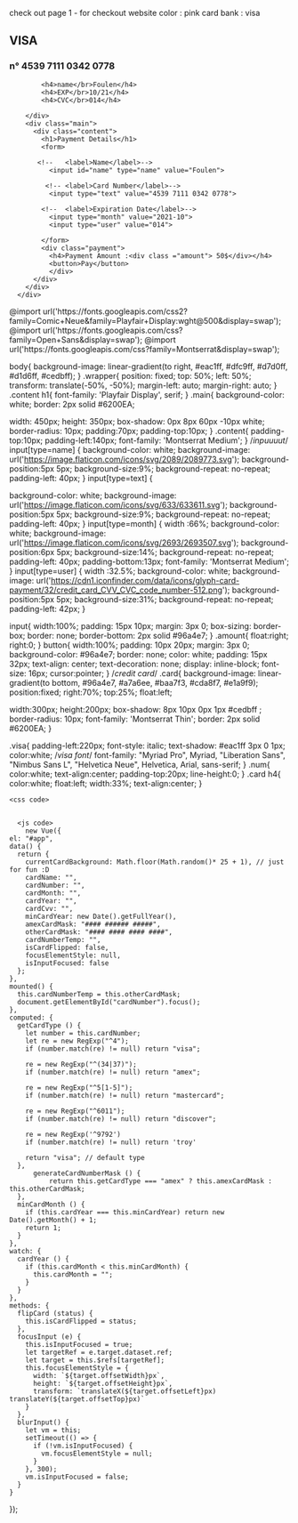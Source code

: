 check out page 1 - for checkout website 
color : pink
card bank : visa
<html CODE>
  <head>
    <meta charset="UTF-8">
    <meta http-equiv="X-UA-Compatible" content="IE=edge">
    <meta name="viewport" content="width=device-width, initial-scale=1.0">
    <title>Document</title>
    <link rel="stylesheet" href="./css/style.css">
</head>
<body>
    <div class="wrapper">
        <div class="card">  
          <h2 class="visa">VISA</h2>
          <h3 class="num">n° 4539  7111  0342  0778</h3>
      
            <h4>name</br>Foulen</h4>
            <h4>EXP</br>10/21</h4>
            <h4>CVC</br>014</h4>
      
        </div>
        <div class="main">
          <div class="content">
            <h1>Payment Details</h1>
            <form>
              
           <!--   <label>Name</label>-->
              <input id="name" type="name" value="Foulen">
              
             <!-- <label>Card Number</label>-->
              <input type="text" value="4539 7111 0342 0778">
              
            <!--  <label>Expiration Date</label>-->
              <input type="month" value="2021-10">
              <input type="user" value="014">
              
            </form>
            <div class="payment">
              <h4>Payment Amount :<div class ="amount"> 50$</div></h4> 
              <button>Pay</button>
              </div>
          </div>
        </div>
      </div>
</body>
</html>
<HTML CODE>
  <css code>
    @import url('https://fonts.googleapis.com/css2?family=Comic+Neue&family=Playfair+Display:wght@500&display=swap');
@import url('https://fonts.googleapis.com/css?family=Open+Sans&display=swap');
@import url('https://fonts.googleapis.com/css?family=Montserrat&display=swap');

body{
  background-image: linear-gradient(to right, #eac1ff, #dfc9ff, #d7d0ff, #d1d6ff, #cedbff);
}
.wrapper{
  position: fixed;
  top: 50%;
  left: 50%;
  transform: translate(-50%, -50%);
  margin-left: auto;
  margin-right: auto;
}
.content h1{
  font-family: 'Playfair Display', serif;
}
.main{
  background-color: white;
  border: 2px solid #6200EA;
 
  width: 450px;
  height: 350px;
  box-shadow: 0px 8px 60px -10px white;
  border-radius: 10px;
  padding:70px;
  padding-top:10px;
}
.content{
  padding-top:10px;
  padding-left:140px;
  font-family: 'Montserrat Medium';
}
/*inpuuuut*/
input[type=name] {
  background-color: white;
  background-image: url('https://image.flaticon.com/icons/svg/2089/2089773.svg');
  background-position:5px 5px;
  background-size:9%;
  background-repeat: no-repeat;
  padding-left: 40px;
}
input[type=text] {

  background-color: white;
  background-image: url('https://image.flaticon.com/icons/svg/633/633611.svg');
  background-position:5px 5px;
  background-size:9%;
  background-repeat: no-repeat;
  padding-left: 40px;
}
input[type=month] {
  width :66%;
  background-color: white;
  background-image: url('https://image.flaticon.com/icons/svg/2693/2693507.svg');
  background-position:6px 5px;
  background-size:14%;
  background-repeat: no-repeat;
  padding-left: 40px;
  padding-bottom:13px;
  font-family: 'Montserrat Medium';
}
input[type=user] {
  width :32.5%;
  background-color: white;
  background-image: url('https://cdn1.iconfinder.com/data/icons/glyph-card-payment/32/credit_card_CVV_CVC_code_number-512.png');
  background-position:5px 5px;
  background-size:31%;
  background-repeat: no-repeat;
  padding-left: 42px;
}

input{
  width:100%;
  padding: 15px 10px;
  margin: 3px 0;
  box-sizing: border-box;
  border: none;
  border-bottom: 2px solid #96a4e7;
}
.amount{
  float:right;
  right:0;
}
button{
  width:100%;
  padding: 10px 20px;
  margin: 3px 0;
  background-color: #96a4e7; 
  border: none;
  color: white;
  padding: 15px 32px;
  text-align: center;
  text-decoration: none;
  display: inline-block;
  font-size: 16px;
  cursor:pointer;
}
/*credit card*/
.card{
  background-image: linear-gradient(to bottom, #96a4e7, #a7a6ee, #baa7f3, #cda8f7, #e1a9f9);
  position:fixed;
  right:70%;
  top:25%;
  float:left;
  
  width:300px;
  height:200px;
  box-shadow: 8px 10px 0px 1px #cedbff ;
  border-radius: 10px;
  font-family: 'Montserrat Thin';
  border: 2px solid #6200EA;
}

.visa{
  padding-left:220px;
  font-style: italic;
  text-shadow: #eac1ff 3px 0 1px;
  color:white;
  /*visa font*/
  font-family: "Myriad Pro", Myriad, "Liberation Sans", "Nimbus Sans L", "Helvetica Neue", Helvetica, Arial, sans-serif;
}
.num{
  color:white;
  text-align:center;
  padding-top:20px;
  line-height:0;
}
.card h4{
  color:white;
  float:left;
  width:33%;
  text-align:center;
}

    <css code>
      
      
      <js code>
        new Vue({
    el: "#app",
    data() {
      return {
        currentCardBackground: Math.floor(Math.random()* 25 + 1), // just for fun :D
        cardName: "",
        cardNumber: "",
        cardMonth: "",
        cardYear: "",
        cardCvv: "",
        minCardYear: new Date().getFullYear(),
        amexCardMask: "#### ###### #####",
        otherCardMask: "#### #### #### ####",
        cardNumberTemp: "",
        isCardFlipped: false,
        focusElementStyle: null,
        isInputFocused: false
      };
    },
    mounted() {
      this.cardNumberTemp = this.otherCardMask;
      document.getElementById("cardNumber").focus();
    },
    computed: {
      getCardType () {
        let number = this.cardNumber;
        let re = new RegExp("^4");
        if (number.match(re) != null) return "visa";
  
        re = new RegExp("^(34|37)");
        if (number.match(re) != null) return "amex";
  
        re = new RegExp("^5[1-5]");
        if (number.match(re) != null) return "mastercard";
  
        re = new RegExp("^6011");
        if (number.match(re) != null) return "discover";
        
        re = new RegExp('^9792')
        if (number.match(re) != null) return 'troy'
  
        return "visa"; // default type
      },
          generateCardNumberMask () {
              return this.getCardType === "amex" ? this.amexCardMask : this.otherCardMask;
      },
      minCardMonth () {
        if (this.cardYear === this.minCardYear) return new Date().getMonth() + 1;
        return 1;
      }
    },
    watch: {
      cardYear () {
        if (this.cardMonth < this.minCardMonth) {
          this.cardMonth = "";
        }
      }
    },
    methods: {
      flipCard (status) {
        this.isCardFlipped = status;
      },
      focusInput (e) {
        this.isInputFocused = true;
        let targetRef = e.target.dataset.ref;
        let target = this.$refs[targetRef];
        this.focusElementStyle = {
          width: `${target.offsetWidth}px`,
          height: `${target.offsetHeight}px`,
          transform: `translateX(${target.offsetLeft}px) translateY(${target.offsetTop}px)`
        }
      },
      blurInput() {
        let vm = this;
        setTimeout(() => {
          if (!vm.isInputFocused) {
            vm.focusElementStyle = null;
          }
        }, 300);
        vm.isInputFocused = false;
      }
    }
  });
        <js code>
